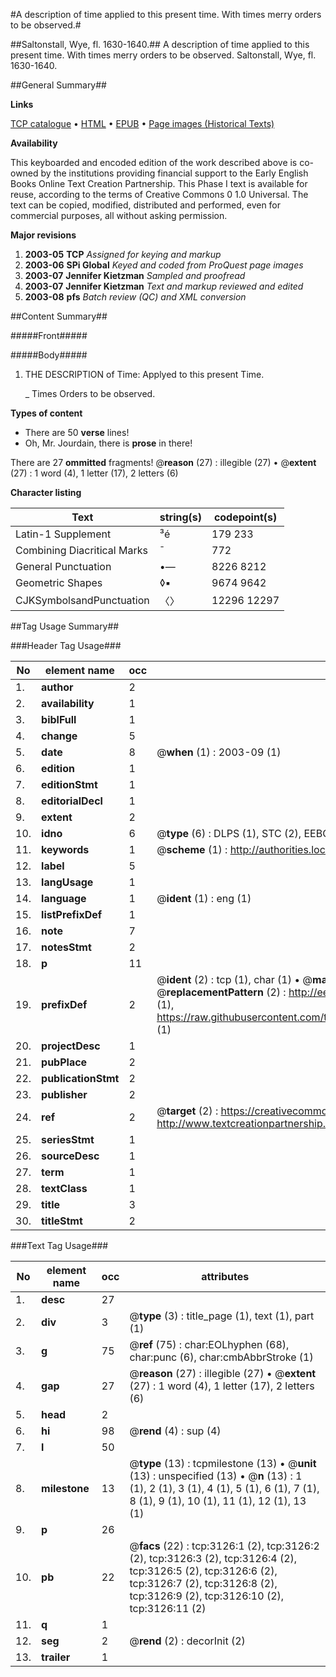 #A description of time applied to this present time. With times merry orders to be observed.#

##Saltonstall, Wye, fl. 1630-1640.##
A description of time applied to this present time. With times merry orders to be observed.
Saltonstall, Wye, fl. 1630-1640.

##General Summary##

**Links**

[TCP catalogue](http://www.ota.ox.ac.uk/tcp/)  • 
[HTML](http://tei.it.ox.ac.uk/tcp/Texts-HTML/free/A11/A11386.html)  • 
[EPUB](http://tei.it.ox.ac.uk/tcp/Texts-EPUB/free/A11/A11386.epub) • 
[Page images (Historical Texts)](https://data.historicaltexts.jisc.ac.uk/view?pubId=eebo-99838738e&pageId=eebo-99838738e-3126-1)

**Availability**

This keyboarded and encoded edition of the
	       work described above is co-owned by the institutions
	       providing financial support to the Early English Books
	       Online Text Creation Partnership. This Phase I text is
	       available for reuse, according to the terms of Creative
	       Commons 0 1.0 Universal. The text can be copied,
	       modified, distributed and performed, even for
	       commercial purposes, all without asking permission.

**Major revisions**

1. __2003-05__ __TCP__ *Assigned for keying and markup*
1. __2003-06__ __SPi Global__ *Keyed and coded from ProQuest page images*
1. __2003-07__ __Jennifer Kietzman__ *Sampled and proofread*
1. __2003-07__ __Jennifer Kietzman__ *Text and markup reviewed and edited*
1. __2003-08__ __pfs__ *Batch review (QC) and XML conversion*

##Content Summary##

#####Front#####

#####Body#####

1. THE DESCRIPTION of Time: Applyed to this present Time.

    _ Times Orders to be observed.

**Types of content**

  * There are 50 **verse** lines!
  * Oh, Mr. Jourdain, there is **prose** in there!

There are 27 **ommitted** fragments! 
 @__reason__ (27) : illegible (27)  •  @__extent__ (27) : 1 word (4), 1 letter (17), 2 letters (6)

**Character listing**


|Text|string(s)|codepoint(s)|
|---|---|---|
|Latin-1 Supplement|³é|179 233|
|Combining             Diacritical Marks|̄|772|
|General Punctuation|•—|8226 8212|
|Geometric Shapes|◊▪|9674 9642|
|CJKSymbolsandPunctuation|〈〉|12296 12297|

##Tag Usage Summary##

###Header Tag Usage###

|No|element name|occ|attributes|
|---|---|---|---|
|1.|__author__|2||
|2.|__availability__|1||
|3.|__biblFull__|1||
|4.|__change__|5||
|5.|__date__|8| @__when__ (1) : 2003-09 (1)|
|6.|__edition__|1||
|7.|__editionStmt__|1||
|8.|__editorialDecl__|1||
|9.|__extent__|2||
|10.|__idno__|6| @__type__ (6) : DLPS (1), STC (2), EEBO-CITATION (1), PROQUEST (1), VID (1)|
|11.|__keywords__|1| @__scheme__ (1) : http://authorities.loc.gov/ (1)|
|12.|__label__|5||
|13.|__langUsage__|1||
|14.|__language__|1| @__ident__ (1) : eng (1)|
|15.|__listPrefixDef__|1||
|16.|__note__|7||
|17.|__notesStmt__|2||
|18.|__p__|11||
|19.|__prefixDef__|2| @__ident__ (2) : tcp (1), char (1)  •  @__matchPattern__ (2) : ([0-9\-]+):([0-9IVX]+) (1), (.+) (1)  •  @__replacementPattern__ (2) : http://eebo.chadwyck.com/downloadtiff?vid=$1&page=$2 (1), https://raw.githubusercontent.com/textcreationpartnership/Texts/master/tcpchars.xml#$1 (1)|
|20.|__projectDesc__|1||
|21.|__pubPlace__|2||
|22.|__publicationStmt__|2||
|23.|__publisher__|2||
|24.|__ref__|2| @__target__ (2) : https://creativecommons.org/publicdomain/zero/1.0/ (1), http://www.textcreationpartnership.org/docs/. (1)|
|25.|__seriesStmt__|1||
|26.|__sourceDesc__|1||
|27.|__term__|1||
|28.|__textClass__|1||
|29.|__title__|3||
|30.|__titleStmt__|2||


###Text Tag Usage###

|No|element name|occ|attributes|
|---|---|---|---|
|1.|__desc__|27||
|2.|__div__|3| @__type__ (3) : title_page (1), text (1), part (1)|
|3.|__g__|75| @__ref__ (75) : char:EOLhyphen (68), char:punc (6), char:cmbAbbrStroke (1)|
|4.|__gap__|27| @__reason__ (27) : illegible (27)  •  @__extent__ (27) : 1 word (4), 1 letter (17), 2 letters (6)|
|5.|__head__|2||
|6.|__hi__|98| @__rend__ (4) : sup (4)|
|7.|__l__|50||
|8.|__milestone__|13| @__type__ (13) : tcpmilestone (13)  •  @__unit__ (13) : unspecified (13)  •  @__n__ (13) : 1 (1), 2 (1), 3 (1), 4 (1), 5 (1), 6 (1), 7 (1), 8 (1), 9 (1), 10 (1), 11 (1), 12 (1), 13 (1)|
|9.|__p__|26||
|10.|__pb__|22| @__facs__ (22) : tcp:3126:1 (2), tcp:3126:2 (2), tcp:3126:3 (2), tcp:3126:4 (2), tcp:3126:5 (2), tcp:3126:6 (2), tcp:3126:7 (2), tcp:3126:8 (2), tcp:3126:9 (2), tcp:3126:10 (2), tcp:3126:11 (2)|
|11.|__q__|1||
|12.|__seg__|2| @__rend__ (2) : decorInit (2)|
|13.|__trailer__|1||
